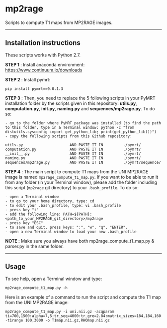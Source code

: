 # mp2rage

Scripts to compute T1 maps from MP2RAGE images.

-------------------------
Installation instructions
-------------------------
These scripts works with Python 2.7.

**STEP 1** : Install anaconda environment: https://www.continuum.io/downloads

**STEP 2** : Install pymrt:
~~~
pip install pymrt==0.0.1.3
~~~

**STEP 3** : 
Then, you need to replace the 5 following scripts in your PyMRT installation folder by the scripts given in this repository: **utils.py**, **computation.py**, **__init__.py**, **naming.py** and **sequences/mp2rage.py**. To do so:

    - go to the folder where PyMRT package was installed (to find the path to this folder, type in a Terminal window: python -c "from distutils.sysconfig import get_python_lib; print(get_python_lib())")
    - copy the following scripts from this Github repository:
	
	utils.py                     AND PASTE IT IN         ./pymrt/
	computation.py               AND PASTE IT IN         ./pymrt/
	__init__.py                  AND PASTE IT IN         ./pymrt/
	naming.py                    AND PASTE IT IN         ./pymrt/
	sequences/mp2rage.py         AND PASTE IT IN         ./pymrt/sequence/

**STEP 4** :
The main script to compute T1 maps from the UNI MP2RAGE image is named `mp2rage_compute_t1_map.py`. If you want to be able to run it from any folder (in your Terminal window), please add the folder including this script (`mp2rage` git directory) to your `.bash_profile`. To do so:

    - open a Terminal window
    - to go to your home directory, type: cd
    - to edit your .bash_profile, type: vi .bash_profile
    - press key "i"
    - add the following line: PATH=${PATH}: <path_to_your_MP2RAGE_git_directory>/mp2rage
    - press key "ESC"
    - to save and quit, press keys: ":", "w", "q", "ENTER". 
    - open a new Terminal window to load your new .bash_profile

**NOTE :** 
Make sure you always have both mp2rage_compute_t1_map.py & parser.py in the same folder.

-----
Usage
-----

To see help, open a Terminal window and type:
~~~
mp2rage_compute_t1_map.py -h
~~~

Here is an example of a command to run the script and compute the T1 map from the UNI MP2RAGE image:
~~~
mp2rage_compute_t1_map.py -i uni.nii.gz -acqparam ti=700,1500:alpha=7,5:tr_seq=4000:tr_gre=2.84:matrix_sizes=184,184,160:bandwidths=750,750:part_fourier_factors=1.0,6/8,1.0:grappa_refs=0,32,0:grappa_factors=1,2,1 -t1range 100,3000 -o T1map.nii.gz,RHOmap.nii.gz
~~~


